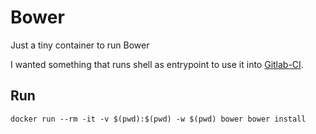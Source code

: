# Bower
Just a tiny container to run Bower

I wanted something that runs shell as entrypoint to use it into [Gitlab-CI](https://about.gitlab.com/gitlab-ci/).

## Run
`docker run --rm -it -v $(pwd):$(pwd) -w $(pwd) bower bower install`
